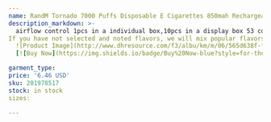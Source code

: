 ```yaml
---
name: RandM Tornado 7000 Puffs Disposable E Cigarettes 850mah Rechargeable Battery 14ml Pod Mesh Coil In Stock 0% 2% 3% 5% No Customs Tax Puff 700
description_markdown: >-
  airflow control 1pcs in a individual box,10pcs in a display box 53 colors available 14ML of E-liquid,Mesh Coil, Best Taste,6 Colors RGB Light,Battery Rechargable,Integrated 850mAh Battery.240pcs in a carton. About 7000 Puffs Per Device Draw-Activated Firing Mechanism Protection: Overheating, Short-Circuit This product has 53 flavors, please choose the content and flavor you need in the specification, you can leave a message on the order or contact us.
If you have not selected and noted flavors, we will mix popular flavors and send them to you..syi
  ![Product Image](http://www.dhresource.com/f3/albu/km/m/06/565d638f-f2ee-4cf2-b30b-94b1586b7cbd.jpg)
  [![Buy Now](https://img.shields.io/badge/Buy%20Now-blue?style=for-the-badge&logo=none)](https://www.kqzyfj.com/click-100820740-14451685?url=http%3A%2F%2Fwww.dhgate.com%2Fproduct%2Fmost-popular-mini-starbuzz-e-hose-square%2F201978517.html)

garment_type:
price: '6.46 USD'
sku: 201978517
stock: in stock
sizes:

---
```

